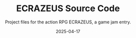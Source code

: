 ---
title: ECRAZEUS Source Code
subtitle: Project files for the action RPG ECRAZEUS, a game jam entry.
date: 2025-04-17
time: 20:10
thumbnail: images/ecrazeus_sourcecode.jpg
steam_workshop_link: https://steamcommunity.com/sharedfiles/filedetails/?id=3459734557
content: |
  - **The source code for ECRAZEUS. Since action RPGs tend to be popular, feel free to use the code to help create your own! It's got a rogue-like randomization of pre-exisiting levels past the castle level, dual weapons, weapon switching, jumping and stomping, alongside items, upgradable loot, and more. This game only works with controllers for now, but it's possible to make it playable with Keyboard and Mouse.**
  - ECRAZEUSのソースコードです。 アクションRPGが流行りがちなので、自作する際の参考にどうぞ！ ローグライクなランダマイズで、城レベルを超えても
  二重武器、武器切り替え、ジャンプ、踏みつけ、アイテム、アップグレード可能な戦利品などなど。 このゲームは
  今のところコントローラーでしか動作しないが、キーボードとマウスでプレイできるようにすることも可能だ。
---